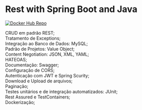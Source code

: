 # Rest with Spring Boot and Java
[![Docker Hub Repo](https://img.shields.io/docker/pulls/eduardokaio/rest-with-spring-boot-erudio.svg)](https://hub.docker.com/repository/docker/eduardokaio/rest-with-spring-boot-erudio)

CRUD em padrão REST;  
Tratamento de Exceptions;  
Integração ao Banco de Dados: MySQL;  
Padrão de Projetos: Value Object;  
Content Negotiation: JSON, XML, YAML;  
HATEOAS;  
Documentação: Swagger;  
Configuração de CORS;  
Autenticação com JWT e Spring Scurity;  
Download e Upload de arquivos;  
Paginação;  
Testes unitários e de integração automatizados: JUnit;   
Rest Assured e TestContainers;  
Dockerização;  
